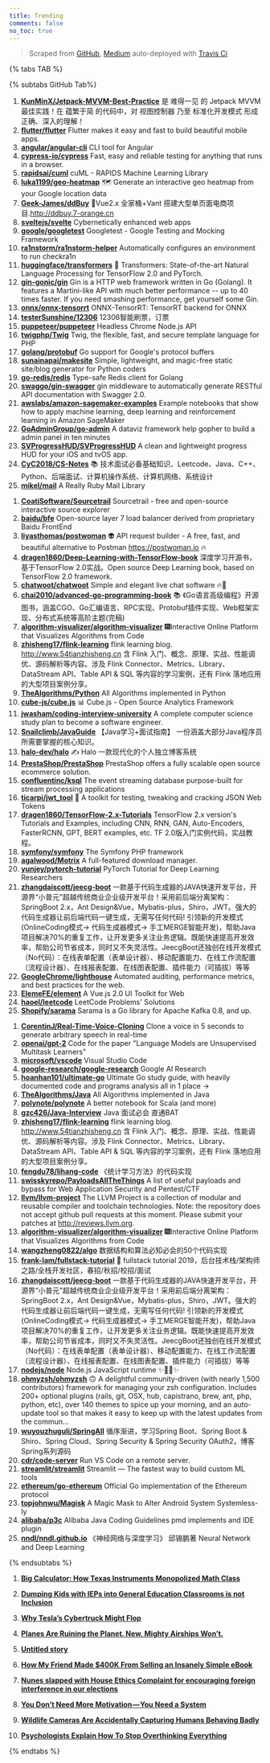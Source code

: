 ```yaml
---
title: Trending
comments: false
no_toc: true
---
```


> Scraped from [GitHub](https://github.com/trending), [Medium](https://medium.com/topic/popular)
auto-deployed with [Travis Ci](https://travis-ci.org/)

{% tabs TAB %}
<!-- tab GitHub -->
{% subtabs GitHub Tab%}
<!-- tab Daily -->
1. [**KunMinX/Jetpack-MVVM-Best-Practice**](https://github.com/KunMinX/Jetpack-MVVM-Best-Practice)
是 难得一见 的 Jetpack MVVM 最佳实践！在 蕴繁于简 的代码中，对 视图控制器 乃至 标准化开发模式 形成正确、深入的理解！
2. [**flutter/flutter**](https://github.com/flutter/flutter)
Flutter makes it easy and fast to build beautiful mobile apps.
3. [**angular/angular-cli**](https://github.com/angular/angular-cli)
CLI tool for Angular
4. [**cypress-io/cypress**](https://github.com/cypress-io/cypress)
Fast, easy and reliable testing for anything that runs in a browser.
5. [**rapidsai/cuml**](https://github.com/rapidsai/cuml)
cuML - RAPIDS Machine Learning Library
6. [**luka1199/geo-heatmap**](https://github.com/luka1199/geo-heatmap)
🗺 Generate an interactive geo heatmap from your Google location data
7. [**Geek-James/ddBuy**](https://github.com/Geek-James/ddBuy)
🎉Vue2.x 全家桶+Vant 搭建大型单页面电商项目.http://ddbuy.7-orange.cn
8. [**sveltejs/svelte**](https://github.com/sveltejs/svelte)
Cybernetically enhanced web apps
9. [**google/googletest**](https://github.com/google/googletest)
Googletest - Google Testing and Mocking Framework
10. [**ra1nstorm/ra1nstorm-helper**](https://github.com/ra1nstorm/ra1nstorm-helper)
Automatically configures an environment to run checkra1n
11. [**huggingface/transformers**](https://github.com/huggingface/transformers)
🤗 Transformers: State-of-the-art Natural Language Processing for TensorFlow 2.0 and PyTorch.
12. [**gin-gonic/gin**](https://github.com/gin-gonic/gin)
Gin is a HTTP web framework written in Go (Golang). It features a Martini-like API with much better performance -- up to 40 times faster. If you need smashing performance, get yourself some Gin.
13. [**onnx/onnx-tensorrt**](https://github.com/onnx/onnx-tensorrt)
ONNX-TensorRT: TensorRT backend for ONNX
14. [**testerSunshine/12306**](https://github.com/testerSunshine/12306)
12306智能刷票，订票
15. [**puppeteer/puppeteer**](https://github.com/puppeteer/puppeteer)
Headless Chrome Node.js API
16. [**twigphp/Twig**](https://github.com/twigphp/Twig)
Twig, the flexible, fast, and secure template language for PHP
17. [**golang/protobuf**](https://github.com/golang/protobuf)
Go support for Google's protocol buffers
18. [**sunainapai/makesite**](https://github.com/sunainapai/makesite)
Simple, lightweight, and magic-free static site/blog generator for Python coders
19. [**go-redis/redis**](https://github.com/go-redis/redis)
Type-safe Redis client for Golang
20. [**swaggo/gin-swagger**](https://github.com/swaggo/gin-swagger)
gin middleware to automatically generate RESTful API documentation with Swagger 2.0.
21. [**awslabs/amazon-sagemaker-examples**](https://github.com/awslabs/amazon-sagemaker-examples)
Example notebooks that show how to apply machine learning, deep learning and reinforcement learning in Amazon SageMaker
22. [**GoAdminGroup/go-admin**](https://github.com/GoAdminGroup/go-admin)
A dataviz framework help gopher to build a admin panel in ten minutes
23. [**SVProgressHUD/SVProgressHUD**](https://github.com/SVProgressHUD/SVProgressHUD)
A clean and lightweight progress HUD for your iOS and tvOS app.
24. [**CyC2018/CS-Notes**](https://github.com/CyC2018/CS-Notes)
📚 技术面试必备基础知识、Leetcode、Java、C++、Python、后端面试、计算机操作系统、计算机网络、系统设计
25. [**mikel/mail**](https://github.com/mikel/mail)
A Really Ruby Mail Library
<!-- endtab -->
<!-- tab Weekly -->
1. [**CoatiSoftware/Sourcetrail**](https://github.com/CoatiSoftware/Sourcetrail)
Sourcetrail - free and open-source interactive source explorer
2. [**baidu/bfe**](https://github.com/baidu/bfe)
Open-source layer 7 load balancer derived from proprietary Baidu FrontEnd
3. [**liyasthomas/postwoman**](https://github.com/liyasthomas/postwoman)
👽 API request builder - A free, fast, and beautiful alternative to Postman https://postwoman.io 🔥
4. [**dragen1860/Deep-Learning-with-TensorFlow-book**](https://github.com/dragen1860/Deep-Learning-with-TensorFlow-book)
深度学习开源书，基于TensorFlow 2.0实战。Open source Deep Learning book, based on TensorFlow 2.0 framework.
5. [**chatwoot/chatwoot**](https://github.com/chatwoot/chatwoot)
Simple and elegant live chat software 🔥💬
6. [**chai2010/advanced-go-programming-book**](https://github.com/chai2010/advanced-go-programming-book)
📚 《Go语言高级编程》开源图书，涵盖CGO、Go汇编语言、RPC实现、Protobuf插件实现、Web框架实现、分布式系统等高阶主题(完稿)
7. [**algorithm-visualizer/algorithm-visualizer**](https://github.com/algorithm-visualizer/algorithm-visualizer)
🎆Interactive Online Platform that Visualizes Algorithms from Code
8. [**zhisheng17/flink-learning**](https://github.com/zhisheng17/flink-learning)
flink learning blog. http://www.54tianzhisheng.cn 含 Flink 入门、概念、原理、实战、性能调优、源码解析等内容。涉及 Flink Connector、Metrics、Library、DataStream API、Table API & SQL 等内容的学习案例，还有 Flink 落地应用的大型项目案例分享。
9. [**TheAlgorithms/Python**](https://github.com/TheAlgorithms/Python)
All Algorithms implemented in Python
10. [**cube-js/cube.js**](https://github.com/cube-js/cube.js)
📊 Cube.js - Open Source Analytics Framework
11. [**jwasham/coding-interview-university**](https://github.com/jwasham/coding-interview-university)
A complete computer science study plan to become a software engineer.
12. [**Snailclimb/JavaGuide**](https://github.com/Snailclimb/JavaGuide)
【Java学习+面试指南】 一份涵盖大部分Java程序员所需要掌握的核心知识。
13. [**halo-dev/halo**](https://github.com/halo-dev/halo)
✍ Halo 一款现代化的个人独立博客系统
14. [**PrestaShop/PrestaShop**](https://github.com/PrestaShop/PrestaShop)
PrestaShop offers a fully scalable open source ecommerce solution.
15. [**confluentinc/ksql**](https://github.com/confluentinc/ksql)
The event streaming database purpose-built for stream processing applications
16. [**ticarpi/jwt_tool**](https://github.com/ticarpi/jwt_tool)
🐍 A toolkit for testing, tweaking and cracking JSON Web Tokens
17. [**dragen1860/TensorFlow-2.x-Tutorials**](https://github.com/dragen1860/TensorFlow-2.x-Tutorials)
TensorFlow 2.x version's Tutorials and Examples, including CNN, RNN, GAN, Auto-Encoders, FasterRCNN, GPT, BERT examples, etc. TF 2.0版入门实例代码，实战教程。
18. [**symfony/symfony**](https://github.com/symfony/symfony)
The Symfony PHP framework
19. [**agalwood/Motrix**](https://github.com/agalwood/Motrix)
A full-featured download manager.
20. [**yunjey/pytorch-tutorial**](https://github.com/yunjey/pytorch-tutorial)
PyTorch Tutorial for Deep Learning Researchers
21. [**zhangdaiscott/jeecg-boot**](https://github.com/zhangdaiscott/jeecg-boot)
一款基于代码生成器的JAVA快速开发平台，开源界“小普元”超越传统商业企业级开发平台！采用前后端分离架构：SpringBoot 2.x，Ant Design&Vue，Mybatis-plus，Shiro，JWT。强大的代码生成器让前后端代码一键生成，无需写任何代码! 引领新的开发模式(OnlineCoding模式-> 代码生成器模式-> 手工MERGE智能开发)，帮助Java项目解决70%的重复工作，让开发更多关注业务逻辑。既能快速提高开发效率，帮助公司节省成本，同时又不失灵活性。JeecgBoot还独创在线开发模式（No代码）：在线表单配置（表单设计器）、移动配置能力、在线工作流配置（流程设计器）、在线报表配置、在线图表配置、插件能力（可插拔）等等
22. [**GoogleChrome/lighthouse**](https://github.com/GoogleChrome/lighthouse)
Automated auditing, performance metrics, and best practices for the web.
23. [**ElemeFE/element**](https://github.com/ElemeFE/element)
A Vue.js 2.0 UI Toolkit for Web
24. [**haoel/leetcode**](https://github.com/haoel/leetcode)
LeetCode Problems' Solutions
25. [**Shopify/sarama**](https://github.com/Shopify/sarama)
Sarama is a Go library for Apache Kafka 0.8, and up.
<!-- endtab -->
<!-- tab Monthly -->
1. [**CorentinJ/Real-Time-Voice-Cloning**](https://github.com/CorentinJ/Real-Time-Voice-Cloning)
Clone a voice in 5 seconds to generate arbitrary speech in real-time
2. [**openai/gpt-2**](https://github.com/openai/gpt-2)
Code for the paper "Language Models are Unsupervised Multitask Learners"
3. [**microsoft/vscode**](https://github.com/microsoft/vscode)
Visual Studio Code
4. [**google-research/google-research**](https://github.com/google-research/google-research)
Google AI Research
5. [**hoanhan101/ultimate-go**](https://github.com/hoanhan101/ultimate-go)
Ultimate Go study guide, with heavily documented code and programs analysis all in 1 place →
6. [**TheAlgorithms/Java**](https://github.com/TheAlgorithms/Java)
All Algorithms implemented in Java
7. [**polynote/polynote**](https://github.com/polynote/polynote)
A better notebook for Scala (and more)
8. [**gzc426/Java-Interview**](https://github.com/gzc426/Java-Interview)
Java 面试必会 直通BAT
9. [**zhisheng17/flink-learning**](https://github.com/zhisheng17/flink-learning)
flink learning blog. http://www.54tianzhisheng.cn 含 Flink 入门、概念、原理、实战、性能调优、源码解析等内容。涉及 Flink Connector、Metrics、Library、DataStream API、Table API & SQL 等内容的学习案例，还有 Flink 落地应用的大型项目案例分享。
10. [**fengdu78/lihang-code**](https://github.com/fengdu78/lihang-code)
《统计学习方法》的代码实现
11. [**swisskyrepo/PayloadsAllTheThings**](https://github.com/swisskyrepo/PayloadsAllTheThings)
A list of useful payloads and bypass for Web Application Security and Pentest/CTF
12. [**llvm/llvm-project**](https://github.com/llvm/llvm-project)
The LLVM Project is a collection of modular and reusable compiler and toolchain technologies. Note: the repository does not accept github pull requests at this moment. Please submit your patches at http://reviews.llvm.org.
13. [**algorithm-visualizer/algorithm-visualizer**](https://github.com/algorithm-visualizer/algorithm-visualizer)
🎆Interactive Online Platform that Visualizes Algorithms from Code
14. [**wangzheng0822/algo**](https://github.com/wangzheng0822/algo)
数据结构和算法必知必会的50个代码实现
15. [**frank-lam/fullstack-tutorial**](https://github.com/frank-lam/fullstack-tutorial)
🚀 fullstack tutorial 2019，后台技术栈/架构师之路/全栈开发社区，春招/秋招/校招/面试
16. [**zhangdaiscott/jeecg-boot**](https://github.com/zhangdaiscott/jeecg-boot)
一款基于代码生成器的JAVA快速开发平台，开源界“小普元”超越传统商业企业级开发平台！采用前后端分离架构：SpringBoot 2.x，Ant Design&Vue，Mybatis-plus，Shiro，JWT。强大的代码生成器让前后端代码一键生成，无需写任何代码! 引领新的开发模式(OnlineCoding模式-> 代码生成器模式-> 手工MERGE智能开发)，帮助Java项目解决70%的重复工作，让开发更多关注业务逻辑。既能快速提高开发效率，帮助公司节省成本，同时又不失灵活性。JeecgBoot还独创在线开发模式（No代码）：在线表单配置（表单设计器）、移动配置能力、在线工作流配置（流程设计器）、在线报表配置、在线图表配置、插件能力（可插拔）等等
17. [**nodejs/node**](https://github.com/nodejs/node)
Node.js JavaScript runtime ✨🐢🚀✨
18. [**ohmyzsh/ohmyzsh**](https://github.com/ohmyzsh/ohmyzsh)
🙃 A delightful community-driven (with nearly 1,500 contributors) framework for managing your zsh configuration. Includes 200+ optional plugins (rails, git, OSX, hub, capistrano, brew, ant, php, python, etc), over 140 themes to spice up your morning, and an auto-update tool so that makes it easy to keep up with the latest updates from the commun…
19. [**wuyouzhuguli/SpringAll**](https://github.com/wuyouzhuguli/SpringAll)
循序渐进，学习Spring Boot、Spring Boot & Shiro、Spring Cloud、Spring Security & Spring Security OAuth2，博客Spring系列源码
20. [**cdr/code-server**](https://github.com/cdr/code-server)
Run VS Code on a remote server.
21. [**streamlit/streamlit**](https://github.com/streamlit/streamlit)
Streamlit — The fastest way to build custom ML tools
22. [**ethereum/go-ethereum**](https://github.com/ethereum/go-ethereum)
Official Go implementation of the Ethereum protocol
23. [**topjohnwu/Magisk**](https://github.com/topjohnwu/Magisk)
A Magic Mask to Alter Android System Systemless-ly
24. [**alibaba/p3c**](https://github.com/alibaba/p3c)
Alibaba Java Coding Guidelines pmd implements and IDE plugin
25. [**nndl/nndl.github.io**](https://github.com/nndl/nndl.github.io)
《神经网络与深度学习》 邱锡鹏著 Neural Network and Deep Learning
<!-- endtab -->
{% endsubtabs %}
<!-- endtab --><!-- tab Medium -->
1. [**Big Calculator: How Texas Instruments Monopolized Math Class**](https://gen.medium.com/big-calculator-how-texas-instruments-monopolized-math-class-67ee165045dc?source=topic_page---------------------------20)

2. [**Dumping Kids with IEPs into General Education Classrooms is not Inclusion**](https://medium.com/age-of-awareness/dumping-kids-with-ieps-into-general-education-classrooms-is-not-inclusion-2874f0f657c1?source=topic_page---------0------------------1)

3. [**Why Tesla’s Cybertruck Might Flop**](https://onezero.medium.com/why-teslas-cybertruck-might-flop-58284683e781?source=topic_page---------1------------------1)

4. [**Planes Are Ruining the Planet. New, Mighty Airships Won’t.**](https://onezero.medium.com/planes-are-ruining-the-planet-new-mighty-airships-wont-d8eb39418acc?source=topic_page---------2------------------1)

5. [**Untitled story**](https://gen.medium.com/everyones-missing-the-obvious-when-it-comes-to-the-declining-u-s-birth-rate-679abebb854b?source=topic_page---------4------------------1)

6. [**How My Friend Made $400K From Selling an Insanely Simple eBook**](https://medium.com/better-marketing/how-my-friend-made-400k-from-selling-an-insanely-simple-ebook-3c40ad6a5bb8?source=topic_page---------5------------------1)

7. [**Nunes slapped with House Ethics Complaint for encouraging foreign interference in our elections**](https://medium.com/@TheDemCoalition/nunes-slapped-with-house-ethics-complaint-for-encouraging-foreign-interference-in-our-elections-9bc44abcc826?source=topic_page---------6------------------1)

8. [**You Don’t Need More Motivation — You Need a System**](https://forge.medium.com/you-dont-need-more-motivation-you-need-a-system-84f4bf12c4bb?source=topic_page---------7------------------1)

9. [**Wildlife Cameras Are Accidentally Capturing Humans Behaving Badly**](https://onezero.medium.com/wildlife-cameras-are-accidentally-capturing-humans-behaving-badly-5c363b080b91?source=topic_page---------8------------------1)

10. [**Psychologists Explain How To Stop Overthinking Everything**](https://medium.com/kaizen-habits/psychologists-explain-how-to-stop-overthinking-everything-e527962a393?source=topic_page---------9------------------1)

<!-- endtab -->
{% endtabs %}
